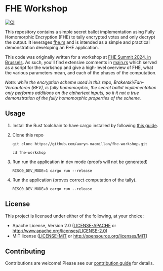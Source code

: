 # FHE Workshop
[![CI](https://github.com/auryn-macmillan/fhe-workshop/workflows/CI/badge.svg)](https://github.com/auryn-macmillan/fhe-workshop/actions)

This repository contains a simple secret ballot implementation using Fully Homomorphic Encryption (FHE) to tally encrypted votes and only decrypt the output. It leverages [fhe.rs](https://github.com/tlepoint/fhe.rs) and is intended as a simple and practical demonstration developing an FHE application.

This code was originally written for a workshop at [FHE Summit 2024, in Brussels](https://www.fhesummit.com/). As such, you'll find extensive comments in [main.rs](/src/main.rs) which served as a script for the workshop and give a high-level overview of FHE, what the various parameters mean, and each of the phases of the computation.

*Note: while the encryption scheme used in this repo, Brakerski/Fan-Vercauteren (BFV), is fully homomorphic, the secret ballot implementation only performs additions on the ciphertext inputs, so it it not a true demonstration of the fully homomorphic properties of the scheme.*

## Usage

1. Install the Rust toolchain to have cargo installed by following [this guide](https://www.rust-lang.org/tools/install).
2. Clone this repo

    `git clone https://github.com/auryn-macmillan/fhe-workshop.git`

    `cd fhe-workshop`

3. Run run the application in dev mode (proofs will not be generated)

    `RISC0_DEV_MODE=1 cargo run --release`

4. Run the application (proves correct computation of the tally).

    `RISC0_DEV_MODE=0 cargo run --release`

## License

This project is licensed under either of the following, at your choice:

- Apache License, Version 2.0 ([LICENSE-APACHE](LICENSE-APACHE) or http://www.apache.org/licenses/LICENSE-2.0)
- MIT license ([LICENSE-MIT](LICENSE-MIT) or http://opensource.org/licenses/MIT)

## Contributing

Contributions are welcome! Please see our [contribution guide](CONTRIBUTING.md) for details.